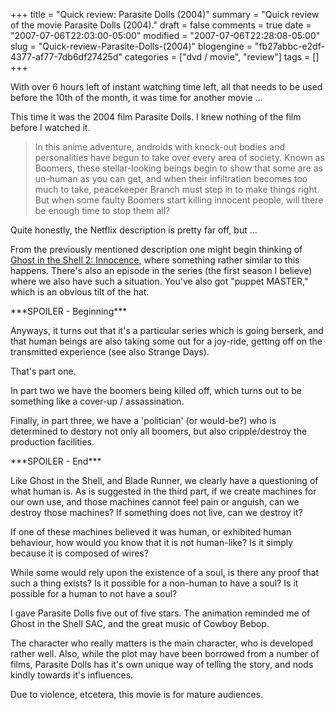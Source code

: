 +++
title = "Quick review: Parasite Dolls (2004)"
summary = "Quick review of the movie Parasite Dolls (2004)."
draft = false
comments = true
date = "2007-07-06T22:03:00-05:00"
modified = "2007-07-06T22:28:08-05:00"
slug = "Quick-review-Parasite-Dolls-(2004)"
blogengine = "fb27abbc-e2df-4377-af77-7db6df27425d"
categories = ["dvd / movie", "review"]
tags = []
+++

<p>
With over 6 hours left of instant watching time left, all that needs to be used before the 10th of the month, it was time for another movie ...
</p>
<p>
This time it was the 2004 film Parasite Dolls. I knew nothing of the film before I watched it.
</p>
<blockquote>
	<p>
	In this anime adventure, androids with knock-out bodies and personalities have 
	begun to take over every area of society. Known as Boomers, these 
	stellar-looking beings begin to show that some are as un-human as you can get, 
	and when their infiltration becomes too much to take, peacekeeper Branch must 
	step in to make things right. But when some faulty Boomers start killing 
	innocent people, will there be enough time to stop them all? 
	</p>
</blockquote>
<p>
Quite honestly, the Netflix description is pretty far off, but ...
</p>
<p>
From the previously mentioned description one might begin thinking of <a href="http://strivinglife.net/wordpress/ghost-in-the-shell-2-innocence-script/">Ghost in the Shell 2: Innocence</a>, where something rather similar to this happens. There&#39;s also an episode in the series (the first season I believe) where we also have such a situation. You&#39;ve also got &quot;puppet MASTER,&quot; which is an obvious tilt of the hat.
</p>
<p>
***SPOILER - Beginning***
</p>
<p>
Anyways, it turns out that it&#39;s a particular series which is going berserk, and that human beings are also taking some out for a joy-ride, getting off on the transmitted experience (see also Strange Days). 
</p>
<p>
That&#39;s part one.
</p>
<p>
In part two we have the boomers being killed off, which turns out to be something like a cover-up / assassination.
</p>
<p>
Finally, in part three, we have a &#39;politician&#39; (or would-be?) who is determined to destory not only all boomers, but also cripple/destroy the production facilities.
</p>
<p>
***SPOILER - End***
</p>
<p>
Like Ghost in the Shell, and Blade Runner, we clearly have a questioning of what human is. As is suggested in the third part, if we create machines for our own use, and those machines cannot feel pain or anguish, can we destroy those machines? If something does not live, can we destroy it?
</p>
<p>
If one of these machines believed it was human, or exhibited human behaviour, how would you know that it is not human-like? Is it simply because it is composed of wires?
</p>
<p>
While some would rely upon the existence of a soul, is there any proof that such a thing exists? Is it possible for a non-human to have a soul? Is it possible for a human to not have a soul?&nbsp;
</p>
<p>
I gave Parasite Dolls five out of five stars. The animation reminded me of Ghost in the Shell SAC, and the great music of Cowboy Bebop.
</p>
<p>
The character who really matters is the main character, who is developed rather well. Also, while the plot may have been borrowed from a number of films, Parasite Dolls has it&#39;s own unique way of telling the story, and nods kindly towards it&#39;s influences.
</p>
<p>
Due to violence, etcetera, this movie is for mature audiences. 
</p>

